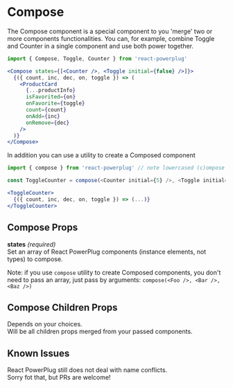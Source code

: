 # Compose

The Compose component is a special component to you 'merge' two or more components functionalities. You can, for example, combine Toggle and Counter in a single component and use both power together.

```js
import { Compose, Toggle, Counter } from 'react-powerplug'
``` 

```jsx
<Compose states={[<Counter />, <Toggle initial={false} />]}>
  {({ count, inc, dec, on, toggle }) => (
    <ProductCard
      {...productInfo}
      isFavorited={on}
      onFavorite={toggle}
      count={count}
      onAdd={inc}
      onRemove={dec}
    />
  )}
</Compose>
``` 

In addition you can use a utility to create a Composed component

```js
import { compose } from 'react-powerplug' // note lowercased (c)ompose

const ToggleCounter = compose(<Counter initial={5} />, <Toggle initial={false} />)
```

```jsx
<ToggleCounter>
  {({ count, inc, dec, on, toggle }) => (...)}
</ToggleCounter>
```


## Compose Props

**states** *(required)*  
Set an array of React PowerPlug components (instance elements, not types) to compose.  

Note: if you use `compose` utility to create Composed components, you don't
need to pass an array, just pass by arguments: `compose(<Foo />, <Bar />, <Baz />)`

## Compose Children Props

Depends on your choices.  
Will be all children props merged from your passed components.  

## Known Issues

React PowerPlug still does not deal with name conflicts.  
Sorry fot that, but PRs are welcome!
